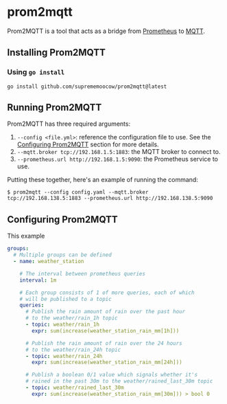# prom2mqtt

Prom2MQTT is a tool that acts as a bridge from [Prometheus](https://prometheus.io/) to [MQTT](https://mqtt.org/).

## Installing Prom2MQTT

### Using `go install`

```console
go install github.com/suprememoocow/prom2mqtt@latest
```

## Running Prom2MQTT

Prom2MQTT has three required arguments:

1. `--config <file.yml>`: reference the configuration file to use. See the [Configuring Prom2MQTT](#configuring-prom2mqtt) section for more details.
1. `--mqtt.broker tcp://192.168.1.5:1883`: the MQTT broker to connect to.
1. `--prometheus.url http://192.168.1.5:9090`: the Prometheus service to use.

Putting these together, here's an example of running the command:

```console
$ prom2mqtt --config config.yaml --mqtt.broker tcp://192.168.138.5:1883 --prometheus.url http://192.168.138.5:9090
```

## Configuring Prom2MQTT

This example

```yaml
groups:
  # Multiple groups can be defined
  - name: weather_station

    # The interval between prometheus queries
    interval: 1m

    # Each group consists of 1 of more queries, each of which
    # will be published to a topic
    queries:
      # Publish the rain amount of rain over the past hour
      # to the weather/rain_1h topic
      - topic: weather/rain_1h
        expr: sum(increase(weather_station_rain_mm[1h]))

      # Publish the rain amount of rain over the 24 hours
      # to the weather/rain_24h topic
      - topic: weather/rain_24h
        expr: sum(increase(weather_station_rain_mm[24h]))

      # Publish a boolean 0/1 value which signals whether it's
      # rained in the past 30m to the weather/rained_last_30m topic
      - topic: weather/rained_last_30m
        expr: sum(increase(weather_station_rain_mm[30m])) > bool 0
```
